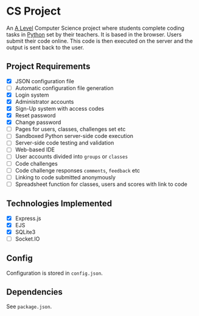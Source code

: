 # CS Project
An [A Level][alevel] Computer Science project where students complete coding tasks in [Python][python] set by their teachers. It is based in the browser. Users submit their code online. This code is then executed on the server and the output is sent back to the user.

## Project Requirements
- [x] JSON configuration file
- [ ] Automatic configuration file generation
- [x] Login system
- [x] Administrator accounts
- [x] Sign-Up system with access codes
- [x] Reset password
- [x] Change password
- [ ] Pages for users, classes, challenges set etc
- [ ] Sandboxed Python server-side code execution
- [ ] Server-side code testing and validation
- [ ] Web-based IDE
- [ ] User accounts divided into `groups` or `classes`
- [ ] Code challenges
- [ ] Code challenge responses `comments`, `feedback` etc
- [ ] Linking to code submitted anonymously
- [ ] Spreadsheet function for classes, users and scores with link to code

## Technologies Implemented
- [x] Express.js
- [x] EJS
- [x] SQLite3
- [ ] Socket.IO

## Config
Configuration is stored in `config.json`.

## Dependencies
See `package.json`.

[alevel]: https://en.wikipedia.org/wiki/GCE_Advanced_Level
[python]: https://www.python.org/
